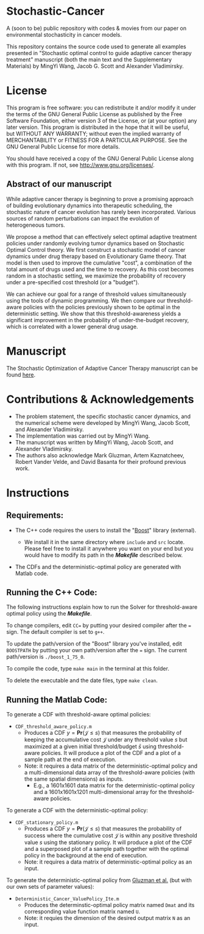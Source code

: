 # Stochastic-Cancer 
A (soon to be) public repository with codes &amp; movies from our paper on environmental stochasticity in cancer models.


This repository contains the source code used to generate all examples presented in "Stochastic optimal control to guide adaptive cancer therapy treatment" manuscript (both the main text and the Supplementary Materials) by MingYi Wang, Jacob G. Scott and Alexander Vladimirsky.

# License #
This program is free software: you can redistribute it and/or modify it under the terms of the GNU General Public License as published by the Free Software Foundation, either version 3 of the License, or (at your option) any later version. This program is distributed in the hope that it will be useful, but WITHOUT ANY WARRANTY; without even the implied warranty of MERCHANTABILITY or FITNESS FOR A PARTICULAR PURPOSE. See the GNU General Public License for more details.

You should have received a copy of the GNU General Public License along with this program. If not, see http://www.gnu.org/licenses/.

## Abstract of our manuscript ##
While adaptive cancer therapy is beginning to prove a promising approach of building evolutionary dynamics into therapeutic scheduling, the stochastic nature of cancer evolution has rarely been incorporated. Various sources of random perturbations can impact the evolution of heterogeneous tumors.

We propose a method that can effectively select optimal adaptive treatment policies under randomly evolving tumor dynamics based on Stochastic Optimal Control theory. 
We first construct a stochastic model of cancer dynamics under drug therapy based on Evolutionary Game theory. That model is then used to improve the cumulative "cost", a combination of the total amount of drugs used and the time to recovery. As this cost becomes random in a stochastic setting, we maximize the probability of recovery under a pre-specified cost threshold (or a "budget"). 

We can achieve our goal for a range of threshold values simultaneously using the tools of dynamic programming. We then compare our threshold-aware policies with the policies previously shown to be optimal in the deterministic setting. We show that this threshold-awareness yields a significant improvement in the probability of under-the-budget recovery, which is correlated with a lower general drug usage.

# Manuscript #
The Stochastic Optimization of Adaptive Cancer Therapy manuscript can be found [here](https://github.com/eikonal-equation/Stochastic-Cancer).

# Contributions & Acknowledgements # 
  * The problem statement, the specific stochastic cancer dynamics, and the numerical scheme were developed by MingYi Wang, Jacob Scott, and Alexander Vladimirsky.
  * The implementation was carried out by MingYi Wang.
  * The manuscript was written by MingYi Wang, Jacob Scott, and Alexander Vladimirsky.
  * The authors also acknowledge Mark Gluzman, Artem Kaznatcheev, Robert Vander Velde, and David Basanta for their profound previous work.

# Instructions #
  
## Requirements: ## 
* The C++ code requires the users to install the "[Boost](https://www.boost.org/)" library (external). 
    * We install it in the same directory where `include` and `src` locate. Please feel free to install it anywhere you want on your end but you would have to modify its path in the ***Makefile*** described below.

* The CDFs and the deterministic-optimal policy are generated with Matlab code.

## Running the C++ Code: ##
The following instructions explain how to run the Solver for threshold-aware optimal policy using the ***Makefile***. 

To change compilers, edit `CC=` by putting your desired compiler after the `=` sign. The default compiler is set to `g++`. 

To update the path/version of the "Boost" library you've installed, edit `BOOSTPATH` by putting your own path/version after the `=` sign. The current path/version is `./boost_1_75_0`.

To compile the code, type `make main` in the terminal at this folder. 

To delete the executable and the date files, type `make clean`.

## Running the Matlab Code: ##
To generate a CDF with threshold-aware optimal policies:
  * `CDF_threshold_aware_policy.m`
      * Produces a CDF $y = \mathbf{Pr}(\mathcal{J} \le s)$ that measures the probability of keeping the accumulative cost $\mathcal{J}$ under any threshold value $s$ but maximized at a given initial threshold/budget $\bar{s}$ using threshold-aware policies. It will produce a plot of the CDF and a plot of a sample path at the end of execution. 
      * Note: it requires a data matrix of the deterministic-optimal policy and a multi-dimensional data array of the threshold-aware policies (with the same spatial dimensions) as inputs. 
          * E.g., a 1601x1601 data matrix for the deterministic-optimal policy and a 1601x1601x1201 multi-dimensional array for the threshold-aware policies.

To generate a CDF with the deterministic-optimal policy:
   * `CDF_stationary_policy.m`
      * Produces a CDF  $y = \mathbf{Pr}(\mathcal{J} \le s)$ that measures the probability of success where the cumulative cost $\mathcal{J}$ is within any positive threshold value $s$ using the stationary policy. It will produce a plot of the CDF and a superposed plot of a sample path together with the optimal policy in the background at the end of execution.
      * Note: it requires a data matrix of deterministic-optimal policy as an input.

To generate the deterministic-optimal policy from [Gluzman et al.](https://royalsocietypublishing.org/doi/10.1098/rspb.2019.2454) (but with our own sets of parameter values):
  * `Deterministic_Cancer_ValuePolicy_Ite.m`
      * Produces the determinstic-optimal policy matrix named `Dmat` and its corresponding value function matrix named `U`.
      * Note: it requies the dimension of the desired output matrix `N` as an input.
